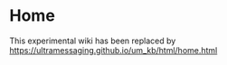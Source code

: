 # Home

This experimental wiki has been replaced by https://ultramessaging.github.io/um_kb/html/home.html
